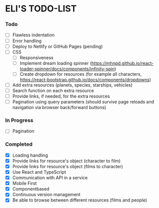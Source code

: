 # ELI'S TODO-LIST

### Todo

- [ ] Flawless indentation
- [ ] Error handling
- [ ] Deploy to Netlify or GitHub Pages (pending)
- [ ] CSS 
  - [ ] Responsiveness
  - [ ] Implement dream loading spinner (https://mhnpd.github.io/react-loader-spinner/docs/components/infinity-spin)
  - [ ] Create dropdown for resources (for example all characters, https://react-bootstrap.github.io/docs/components/dropdowns)
- [ ] Add extra resources (planets, species, starships, vehicles)
- [ ] Search function on each extra resource
- [ ] Provide links, if needed, for the extra resources
- [ ] Pagination using query parameters (should survive page reloads and navigation via browser back/forward buttons)

### In Progress

- [ ] Pagination

### Completed

- [x] Loading handling
- [x] Provide links for resource's object (character to film)
- [x] Provide links for resource's object (films to character)
- [x] Use React and TypeScript
- [x] Communication with API in a service
- [x] Mobile First
- [x] Componentbased
- [x] Continuous version management
- [x] Be able to browse between different resources (films and people)
